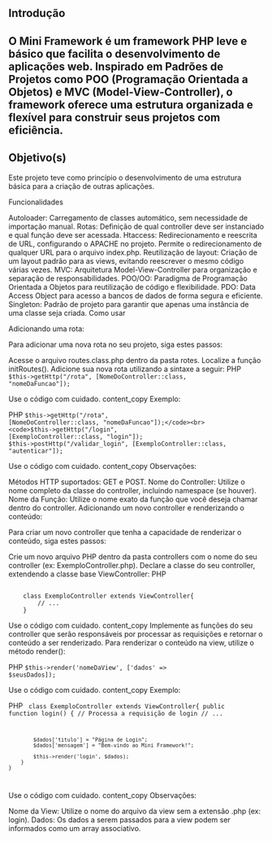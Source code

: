 <h2>Introdução<h2>

<p>
    O Mini Framework é um framework PHP leve e básico que facilita o desenvolvimento de aplicações web. 
    Inspirado em Padrões de Projetos como POO (Programação Orientada a Objetos) e MVC (Model-View-Controller), 
    o framework oferece uma estrutura organizada e flexível para construir seus projetos com eficiência.
</p>

<h2>Objetivo(s)</h2>

<p>
    Este projeto teve como princípio o desenvolvimento de uma estrutura básica para a criação de outras aplicações.
</p>


Funcionalidades

Autoloader: Carregamento de classes automático, sem necessidade de importação manual.
Rotas: Definição de qual controller deve ser instanciado e qual função deve ser acessada.
Htaccess: Redirecionamento e reescrita de URL, configurando o APACHE no projeto. Permite o redirecionamento de qualquer URL para o arquivo index.php.
Reutilização de layout: Criação de um layout padrão para as views, evitando reescrever o mesmo código várias vezes.
MVC: Arquitetura Model-View-Controller para organização e separação de responsabilidades.
POO/OO: Paradigma de Programação Orientada a Objetos para reutilização de código e flexibilidade.
PDO: Data Access Object para acesso a bancos de dados de forma segura e eficiente.
Singleton: Padrão de projeto para garantir que apenas uma instância de uma classe seja criada.
Como usar

Adicionando uma rota:

Para adicionar uma nova rota no seu projeto, siga estes passos:

Acesse o arquivo routes.class.php dentro da pasta rotes.
Localize a função initRoutes().
Adicione sua nova rota utilizando a sintaxe a seguir:
PHP
<code>$this->getHttp("/rota", [NomeDoController::class, "nomeDaFuncao"]);</code>

Use o código com cuidado.
content_copy
Exemplo:

PHP
<code>$this->getHttp("/rota", [NomeDoController::class, "nomeDaFuncao"]);</code><br>
<code>$this->getHttp("/login", [ExemploController::class, "login"]);</code><br>
<code>$this->postHttp("/validar_login", [ExemploController::class, "autenticar"]);</code><br>

Use o código com cuidado.
content_copy
Observações:

Métodos HTTP suportados: GET e POST.
Nome do Controller: Utilize o nome completo da classe do controller, incluindo namespace (se houver).
Nome da Função: Utilize o nome exato da função que você deseja chamar dentro do controller.
Adicionando um novo controller e renderizando o conteúdo:

Para criar um novo controller que tenha a capacidade de renderizar o conteúdo, siga estes passos:

Crie um novo arquivo PHP dentro da pasta controllers com o nome do seu controller (ex: ExemploController.php).
Declare a classe do seu controller, extendendo a classe base ViewController:
PHP

<code>
    class ExemploController extends ViewController{
        // ...
    }
</code>

Use o código com cuidado.
content_copy
Implemente as funções do seu controller que serão responsáveis por processar as requisições e retornar o conteúdo a ser renderizado.
Para renderizar o conteúdo na view, utilize o método render():

PHP
<code>$this->render('nomeDaView', ['dados' => $seusDados]);</code>

Use o código com cuidado.
content_copy
Exemplo:

PHP
<code>
    class ExemploController extends ViewController{
        public function login()
        {
            // Processa a requisição de login
            // ...

            $dados['titulo'] = "Página de Login";
            $dados['mensagem'] = "Bem-vindo ao Mini Framework!";

            $this->render('login', $dados);
        }
    }
</code>

Use o código com cuidado.
content_copy
Observações:

Nome da View: Utilize o nome do arquivo da view sem a extensão .php (ex: login).
Dados: Os dados a serem passados para a view podem ser informados como um array associativo.